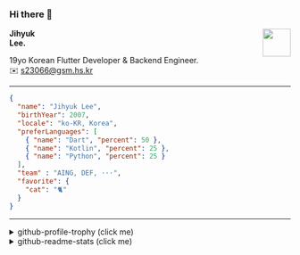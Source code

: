 ### Hi there 👋
<img src="https://github.githubassets.com/images/mona-loading-default.gif" width="50px" align="right">
</a>

**Jihyuk\
Lee.**

19yo Korean Flutter Developer & Backend Engineer.\
✉️ <s23066@gsm.hs.kr>

---

```json
{
  "name": "Jihyuk Lee",
  "birthYear": 2007,
  "locale": "ko-KR, Korea",
  "preferLanguages": [
    { "name": "Dart", "percent": 50 },
    { "name": "Kotlin", "percent": 25 },
    { "name": "Python", "percent": 25 }
  ],
  "team" : "AING, DEF, ···",
  "favorite": {
    "cat": "🐈"
  }
}
```
---
<details>
  <summary>github-profile-trophy (click me)</summary>
  
![](https://github-profile-trophy.vercel.app/?username=withJihyuk&row=1&column=8&theme=nord)
  
</details>
<details>
  <summary>github-readme-stats (click me)</summary>
  
<!--START_SECTION:waka-->
![Code Time](http://img.shields.io/badge/Code%20Time-861%20hrs-blue)

![Lines of code](https://img.shields.io/badge/%EC%A0%80%EB%8A%94%20%EC%97%AC%ED%83%9C%EA%B9%8C%EC%A7%80%20-616.3%20thousand%20%EC%A4%84%EC%9D%98%20%EC%BD%94%EB%93%9C%EB%A5%BC%20%EC%9E%91%EC%84%B1%ED%96%88%EC%96%B4%EC%9A%94.-blue)

**저는 아침형 인간이에요. 🐤** 

```text
🌞 아침                     663 commits         █████░░░░░░░░░░░░░░░░░░░░   20.10 % 
🌆 낮　                     1131 commits        █████████░░░░░░░░░░░░░░░░   34.28 % 
🌃 저녁                     1188 commits        █████████░░░░░░░░░░░░░░░░   36.01 % 
🌙 밤　                     317 commits         ██░░░░░░░░░░░░░░░░░░░░░░░   09.61 % 
```


📊 **저는 이번주를 이렇게 시간을 보냈어요.** 

```text
🕑︎ Timezone: Asia/Seoul

💬 프로그래밍 언어들: 
Kotlin                   6 hrs 32 mins       ████████████████████░░░░░   78.47 % 
YAML                     1 hr 8 mins         ███░░░░░░░░░░░░░░░░░░░░░░   13.60 % 
Java                     15 mins             █░░░░░░░░░░░░░░░░░░░░░░░░   03.04 % 
Gradle                   13 mins             █░░░░░░░░░░░░░░░░░░░░░░░░   02.67 % 
GitIgnore file           5 mins              ░░░░░░░░░░░░░░░░░░░░░░░░░   01.12 % 

🔥 에디터들: 
IntelliJ IDEA            8 hrs 20 mins       █████████████████████████   100.00 % 

💻 운영 체제들: 
Mac                      8 hrs 20 mins       █████████████████████████   100.00 % 
```


 Last Updated on 12/05/2025 18:51:44 UTC
<!--END_SECTION:waka-->

</details>

</div>

